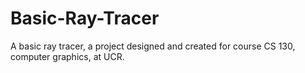 # Basic-Ray-Tracer
A basic ray tracer, a project designed and created for course CS 130, computer graphics, at UCR.
